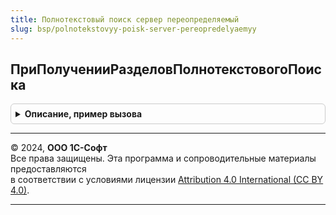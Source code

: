 ```yaml
---
title: Полнотекстовый поиск сервер переопределяемый
slug: bsp/polnotekstovyy-poisk-server-pereopredelyaemyy
---
```



## ПриПолученииРазделовПолнотекстовогоПоиска
<details style="margin: 1em 0; padding: 0.5em; border: 1px solid #ccc; border-radius: 6px;">

<summary style="font-weight: bold; cursor: pointer;">Описание, пример вызова</summary>

```bsl

// Позволяет внести изменения в дерево с разделами полнотекстового поиска, отображаемое при выборе области поиска.
// По умолчанию дерево разделов формируется на основании состава подсистем конфигурации.
//
// Перед добавлением объекта метаданных убедитесь, что его свойство ПолнотекстовыйПоиск
// установлено в значение Метаданные.СвойстваОбъектов.ИспользованиеПолнотекстовогоПоиска.Использовать.
//
// Параметры:
//   РазделыПоиска - ДеревоЗначений - области поиска. Содержит колонки:
//     * Раздел   - Строка   - представление раздела, например, название подсистемы или объекта метаданных.
//     * Картинка - Картинка - картинка раздела, рекомендуется только для корневых разделов.
//     * ОбъектМД - СправочникСсылка.ИдентификаторыОбъектовМетаданных,
//                  СправочникСсылка.ИдентификаторыОбъектовРасширений - задается только для объектов метаданных, для
//                                                                      разделов остается пустым.
// Пример:
//
//	РазделГлавное = РазделыПоиска.Строки.Добавить();
//	РазделГлавное.Раздел = "Главное";
//	РазделГлавное.Картинка = БиблиотекаКартинок.РазделГлавное;
//
//	СчетНаОплату = Метаданные.Документы.СчетНаОплатуПокупателю;
//	Если ПравоДоступа("Просмотр", СчетНаОплату)
//		И ОбщегоНазначения.ОбъектМетаданныхДоступенПоФункциональнымОпциям(СчетНаОплату) Тогда
//
//		ОбъектРаздела = РазделГлавное.Строки.Добавить();
//		ОбъектРаздела.Раздел = СчетНаОплату.ПредставлениеСписка;
//		ОбъектРаздела.ОбъектМД = ОбщегоНазначения.ИдентификаторОбъектаМетаданных(СчетНаОплату);
//	КонецЕсли;
//
Процедура ПриПолученииРазделовПолнотекстовогоПоиска(РазделыПоиска) Экспорт
```

Пример вызова
```bsl
ПолнотекстовыйПоискСерверПереопределяемый.ПриПолученииРазделовПолнотекстовогоПоиска(РазделыПоиска) 
```
</details>

---

© 2024, **ООО 1С-Софт**  
Все права защищены. Эта программа и сопроводительные материалы предоставляются  
в соответствии с условиями лицензии [Attribution 4.0 International (CC BY 4.0)](https://creativecommons.org/licenses/by/4.0/legalcode).

---
